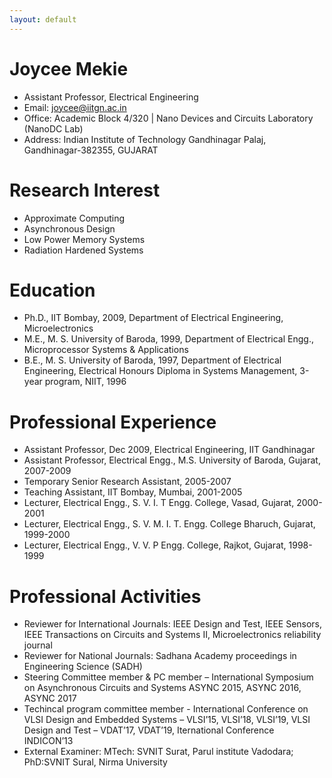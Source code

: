 ```yaml
---
layout: default
---
```


# Joycee Mekie

- Assistant Professor, Electrical Engineering
- Email: joycee@iitgn.ac.in
- Office: Academic Block 4/320 | Nano Devices and Circuits Laboratory (NanoDC Lab)
- Address: Indian Institute of Technology Gandhinagar
Palaj, Gandhinagar-382355, GUJARAT

# Research Interest
* Approximate Computing
* Asynchronous Design
* Low Power Memory Systems
* Radiation Hardened Systems

# Education
* Ph.D., IIT Bombay, 2009, Department of Electrical Engineering, Microelectronics
* M.E., M. S. University of Baroda, 1999, Department of Electrical Engg., Microprocessor Systems & Applications
* B.E., M. S. University of Baroda, 1997, Department of Electrical Engineering, Electrical Honours Diploma in Systems Management, 3-year program, NIIT, 1996

# Professional Experience
* Assistant Professor, Dec 2009, Electrical Engineering, IIT Gandhinagar
* Assistant Professor, Electrical Engg., M.S. University of Baroda, Gujarat, 2007-2009
* Temporary Senior Research Assistant, 2005-2007
* Teaching Assistant, IIT Bombay, Mumbai, 2001-2005
* Lecturer, Electrical Engg., S. V. I. T Engg. College, Vasad, Gujarat, 2000-2001
* Lecturer, Electrical Engg., S. V. M. I. T. Engg. College Bharuch, Gujarat, 1999-2000
* Lecturer, Electrical Engg., V. V. P Engg. College, Rajkot, Gujarat, 1998-1999

# Professional Activities
* Reviewer for International Journals: IEEE Design and Test, IEEE Sensors, IEEE Transactions on Circuits and Systems II, Microelectronics reliability journal
* Reviewer for National Journals: Sadhana Academy proceedings in Engineering Science (SADH)
* Steering Committee member & PC member – International Symposium on Asynchronous Circuits and Systems ASYNC 2015, ASYNC 2016, ASYNC 2017
* Techincal program committee member - International Conference on VLSI Design and Embedded Systems – VLSI’15, VLSI’18, VLSI’19, VLSI Design and Test – VDAT’17, VDAT’19, Iternational Conference INDICON’13
* External Examiner: MTech: SVNIT Surat, Parul institute Vadodara; PhD:SVNIT Sural, Nirma University
